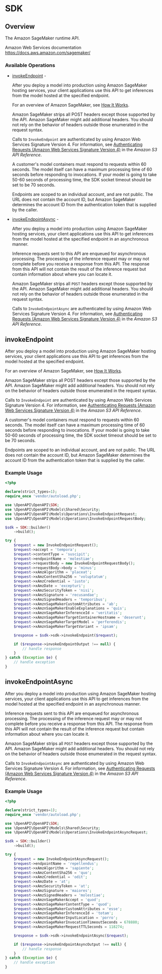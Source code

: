 # SDK

## Overview

 The Amazon SageMaker runtime API. 

Amazon Web Services documentation
<https://docs.aws.amazon.com/sagemaker/>
### Available Operations

* [invokeEndpoint](#invokeendpoint) - <p>After you deploy a model into production using Amazon SageMaker hosting services, your client applications use this API to get inferences from the model hosted at the specified endpoint. </p> <p>For an overview of Amazon SageMaker, see <a href="https://docs.aws.amazon.com/sagemaker/latest/dg/how-it-works.html">How It Works</a>. </p> <p>Amazon SageMaker strips all POST headers except those supported by the API. Amazon SageMaker might add additional headers. You should not rely on the behavior of headers outside those enumerated in the request syntax. </p> <p>Calls to <code>InvokeEndpoint</code> are authenticated by using Amazon Web Services Signature Version 4. For information, see <a href="https://docs.aws.amazon.com/AmazonS3/latest/API/sig-v4-authenticating-requests.html">Authenticating Requests (Amazon Web Services Signature Version 4)</a> in the <i>Amazon S3 API Reference</i>.</p> <p>A customer's model containers must respond to requests within 60 seconds. The model itself can have a maximum processing time of 60 seconds before responding to invocations. If your model is going to take 50-60 seconds of processing time, the SDK socket timeout should be set to be 70 seconds.</p> <note> <p>Endpoints are scoped to an individual account, and are not public. The URL does not contain the account ID, but Amazon SageMaker determines the account ID from the authentication token that is supplied by the caller.</p> </note>
* [invokeEndpointAsync](#invokeendpointasync) - <p>After you deploy a model into production using Amazon SageMaker hosting services, your client applications use this API to get inferences from the model hosted at the specified endpoint in an asynchronous manner.</p> <p>Inference requests sent to this API are enqueued for asynchronous processing. The processing of the inference request may or may not complete before you receive a response from this API. The response from this API will not contain the result of the inference request but contain information about where you can locate it.</p> <p>Amazon SageMaker strips all <code>POST</code> headers except those supported by the API. Amazon SageMaker might add additional headers. You should not rely on the behavior of headers outside those enumerated in the request syntax.</p> <p>Calls to <code>InvokeEndpointAsync</code> are authenticated by using Amazon Web Services Signature Version 4. For information, see <a href="https://docs.aws.amazon.com/AmazonS3/latest/API/sig-v4-authenticating-requests.html">Authenticating Requests (Amazon Web Services Signature Version 4)</a> in the <i>Amazon S3 API Reference</i>.</p>

## invokeEndpoint

<p>After you deploy a model into production using Amazon SageMaker hosting services, your client applications use this API to get inferences from the model hosted at the specified endpoint. </p> <p>For an overview of Amazon SageMaker, see <a href="https://docs.aws.amazon.com/sagemaker/latest/dg/how-it-works.html">How It Works</a>. </p> <p>Amazon SageMaker strips all POST headers except those supported by the API. Amazon SageMaker might add additional headers. You should not rely on the behavior of headers outside those enumerated in the request syntax. </p> <p>Calls to <code>InvokeEndpoint</code> are authenticated by using Amazon Web Services Signature Version 4. For information, see <a href="https://docs.aws.amazon.com/AmazonS3/latest/API/sig-v4-authenticating-requests.html">Authenticating Requests (Amazon Web Services Signature Version 4)</a> in the <i>Amazon S3 API Reference</i>.</p> <p>A customer's model containers must respond to requests within 60 seconds. The model itself can have a maximum processing time of 60 seconds before responding to invocations. If your model is going to take 50-60 seconds of processing time, the SDK socket timeout should be set to be 70 seconds.</p> <note> <p>Endpoints are scoped to an individual account, and are not public. The URL does not contain the account ID, but Amazon SageMaker determines the account ID from the authentication token that is supplied by the caller.</p> </note>

### Example Usage

```php
<?php

declare(strict_types=1);
require_once 'vendor/autoload.php';

use \OpenAPI\OpenAPI\SDK;
use \OpenAPI\OpenAPI\Models\Shared\Security;
use \OpenAPI\OpenAPI\Models\Operations\InvokeEndpointRequest;
use \OpenAPI\OpenAPI\Models\Operations\InvokeEndpointRequestBody;

$sdk = SDK::builder()
    ->build();

try {
    $request = new InvokeEndpointRequest();
    $request->accept = 'tempora';
    $request->contentType = 'suscipit';
    $request->endpointName = 'molestiae';
    $request->requestBody = new InvokeEndpointRequestBody();
    $request->requestBody->body = 'minus';
    $request->xAmzAlgorithm = 'placeat';
    $request->xAmzContentSha256 = 'voluptatum';
    $request->xAmzCredential = 'iusto';
    $request->xAmzDate = 'excepturi';
    $request->xAmzSecurityToken = 'nisi';
    $request->xAmzSignature = 'recusandae';
    $request->xAmzSignedHeaders = 'temporibus';
    $request->xAmznSageMakerCustomAttributes = 'ab';
    $request->xAmznSageMakerEnableExplanations = 'quis';
    $request->xAmznSageMakerInferenceId = 'veritatis';
    $request->xAmznSageMakerTargetContainerHostname = 'deserunt';
    $request->xAmznSageMakerTargetModel = 'perferendis';
    $request->xAmznSageMakerTargetVariant = 'ipsam';

    $response = $sdk->sdk->invokeEndpoint($request);

    if ($response->invokeEndpointOutput !== null) {
        // handle response
    }
} catch (Exception $e) {
    // handle exception
}
```

## invokeEndpointAsync

<p>After you deploy a model into production using Amazon SageMaker hosting services, your client applications use this API to get inferences from the model hosted at the specified endpoint in an asynchronous manner.</p> <p>Inference requests sent to this API are enqueued for asynchronous processing. The processing of the inference request may or may not complete before you receive a response from this API. The response from this API will not contain the result of the inference request but contain information about where you can locate it.</p> <p>Amazon SageMaker strips all <code>POST</code> headers except those supported by the API. Amazon SageMaker might add additional headers. You should not rely on the behavior of headers outside those enumerated in the request syntax.</p> <p>Calls to <code>InvokeEndpointAsync</code> are authenticated by using Amazon Web Services Signature Version 4. For information, see <a href="https://docs.aws.amazon.com/AmazonS3/latest/API/sig-v4-authenticating-requests.html">Authenticating Requests (Amazon Web Services Signature Version 4)</a> in the <i>Amazon S3 API Reference</i>.</p>

### Example Usage

```php
<?php

declare(strict_types=1);
require_once 'vendor/autoload.php';

use \OpenAPI\OpenAPI\SDK;
use \OpenAPI\OpenAPI\Models\Shared\Security;
use \OpenAPI\OpenAPI\Models\Operations\InvokeEndpointAsyncRequest;

$sdk = SDK::builder()
    ->build();

try {
    $request = new InvokeEndpointAsyncRequest();
    $request->endpointName = 'repellendus';
    $request->xAmzAlgorithm = 'sapiente';
    $request->xAmzContentSha256 = 'quo';
    $request->xAmzCredential = 'odit';
    $request->xAmzDate = 'at';
    $request->xAmzSecurityToken = 'at';
    $request->xAmzSignature = 'maiores';
    $request->xAmzSignedHeaders = 'molestiae';
    $request->xAmznSageMakerAccept = 'quod';
    $request->xAmznSageMakerContentType = 'quod';
    $request->xAmznSageMakerCustomAttributes = 'esse';
    $request->xAmznSageMakerInferenceId = 'totam';
    $request->xAmznSageMakerInputLocation = 'porro';
    $request->xAmznSageMakerInvocationTimeoutSeconds = 678880;
    $request->xAmznSageMakerRequestTTLSeconds = 118274;

    $response = $sdk->sdk->invokeEndpointAsync($request);

    if ($response->invokeEndpointAsyncOutput !== null) {
        // handle response
    }
} catch (Exception $e) {
    // handle exception
}
```
